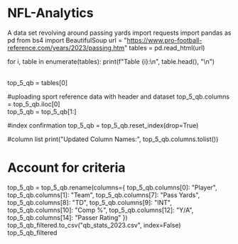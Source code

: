 # NFL-Analytics
A data set revolving around passing yards
import requests
import pandas as pd
from bs4 import BeautifulSoup
url = "https://www.pro-football-reference.com/years/2023/passing.htm"
tables = pd.read_html(url)


for i, table in enumerate(tables):
    print(f"Table {i}:\n", table.head(), "\n")

\
top_5_qb = tables[0]

#uploading sport reference data with header and dataset
top_5_qb.columns = top_5_qb.iloc[0]  
top_5_qb = top_5_qb[1:]  

#index confirmation
top_5_qb = top_5_qb.reset_index(drop=True)

#column list
print("Updated Column Names:", top_5_qb.columns.tolist())

# Account for criteria
top_5_qb = top_5_qb.rename(columns={
    top_5_qb.columns[0]: "Player",
    top_5_qb.columns[1]: "Team",
    top_5_qb.columns[7]: "Pass Yards",
    top_5_qb.columns[8]: "TD",
    top_5_qb.columns[9]: "INT",
    top_5_qb.columns[10]: "Comp %",
    top_5_qb.columns[12]: "Y/A",
    top_5_qb.columns[14]: "Passer Rating"
})
top_5_qb_filtered.to_csv("qb_stats_2023.csv", index=False)
top_5_qb_filtered
